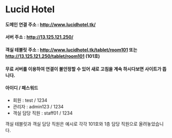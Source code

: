 # Lucid Hotel
#### 도메인 연결 주소 : http://www.lucidhotel.tk/

#### 서버 주소 : http://13.125.121.250/

#### 객실 테블릿 주소 : http://www.lucidhotel.tk/tablet/room101 또는 http://13.125.121.250/tablet/room101 (101호)

#### 무료 서버를 이용하여 연결이 불안정할 수 있어 새로 고침을 계속 하시다보면 사이트가 뜹니다.


#### 아이디 / 패스워드
- 회원 : test / 1234 
- 관리자 : admin123 / 1234
- 객실 담당 직원 : staff01 / 1234

객실 테블릿과 객실 담당 직원은 예시로 각각 101호와 1층 담당 직원으로 올려놓았습니다.

